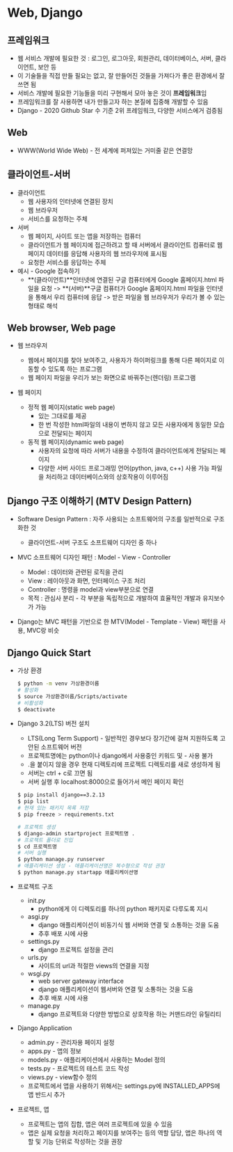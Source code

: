# Web, Django 

## 프레임워크

- 웹 서비스 개발에 필요한 것 : 로그인, 로그아웃, 회원관리, 데이터베이스, 서버, 클라이언트, 보안 등
- 이 기술들을 직접 만들 필요는 없고, 잘 만들어진 것들을 가져다가 좋은 환경에서 잘 쓰면 됨
- 서비스 개발에 필요한 기능들을 미리 구현해서 모아 놓은 것이 **프레임워크**임
- 프레임워크를 잘 사용하면 내가 만들고자 하는 본질에 집중해 개발할 수 있음
- Django - 2020 Github Star 수 기준 2위 프레임워크, 다양한 서비스에거 검증됨

## Web

- WWW(World Wide Web) - 전 세계에 퍼져있는 거미줄 같은 연결망

## 클라이언트-서버

- 클라이언트
  - 웹 사용자의 인터넷에 연결된 장치
  - 웹 브라우저
  - 서비스를 요청하는 주체
- 서버
  - 웹 페이지, 사이트 또는 앱을 저장하는 컴퓨터
  - 클라이언트가 웹 페이지에 접근하려고 할 때 서버에서 클라이언트 컴퓨터로 웹 페이지 데이터를 응답해 사용자의 웹 브라우저에 표시됨
  - 요청한 서비스를 응답하는 주체
- 예시 - Google 접속하기
  - **(클라이언트)**인터넷에 연결된 구글 컴퓨터에게 Google 홈페이지.html 파일을 요청 -> **(서버)**구글 컴퓨터가 Google 홈페이지.html 파일을 인터넷을 통해서 우리 컴퓨터에 응답 -> 받은 파일을 웹 브라우저가 우리가 볼 수 있는 형태로 해석

## Web browser, Web page

- 웹  브라우저
  - 웹에서 페이지를 찾아 보여주고, 사용자가 하이퍼링크를 통해 다른 페이지로 이동할 수 있도록 하는 프로그램
  - 웹 페이지 파일을 우리가 보는 화면으로 바꿔주는(렌더링) 프로그램

- 웹 페이지
  - 정적 웹 페이지(static web page)
    - 있는 그대로를 제공
    - 한 번 작성한 html파일의 내용이 변하지 않고 모든 사용자에게 동일한 모습으로 전달되는 페이지
  - 동적 웹 페이지(dynamic web page)
    - 사용자의 요청에 따라 서버가 내용을 수정하여 클라이언트에게 전달되는 페이지
    - 다양한 서버 사이드 프로그래밍 언어(python, java, c++) 사용 가능 파일을 처리하고 데이터베이스와의 상호작용이 이루어짐

## Django 구조 이해하기 (MTV Design Pattern)

- Software Design Pattern : 자주 사용되는 소프트웨어의 구조를 일반적으로 구조화한 것
  - 클라이언트-서버 구조도 소프트웨어 디자인 중 하나

- MVC 소프트웨어 디자인 패턴 : Model - View - Controller
  - Model : 데이터와 관련된 로직을 관리
  - View : 레이아웃과 화면, 인터페이스 구조 처리
  - Controller : 명령을 model과 view부분으로 연결
  - 목적 : 관심사 분리 - 각 부분을 독립적으로 개발하여 효율적인 개발과 유지보수가 가능
- Django는 MVC 패턴을 기반으로 한 MTV(Model - Template - View) 패턴을 사용, MVC랑 비슷

## Django Quick Start

- 가상 환경

  ```bash
  $ python -m venv 가상환경이름
  # 활성화
  $ source 가상환경이름/Scripts/activate
  # 비활성화
  $ deactivate
  ```

- Django 3.2(LTS) 버전 설치

  - LTS(Long Term Support) - 일반적인 경우보다 장기간에 걸쳐 지원하도록 고안된 소프트웨어 버전
  - 프로젝트명에는 python이나 django에서 사용중인 키워드 및 - 사용 불가
  - .을 붙이지 않을 경우 현재 디렉토리에 프로젝트 디렉토리를 새로 생성하게 됨
  - 서버는 ctrl + c로 끄면 됨
  - 서버 실행 후 localhost:8000으로 들어가서 메인 페이지 확인

  ```bash
  $ pip install django==3.2.13
  $ pip list
  # 현재 있는 패키지 목록 저장
  $ pip freeze > requirements.txt
  
  # 프로젝트 생성
  $ django-admin startproject 프로젝트명 .
  # 프로젝트 폴더로 진입
  $ cd 프로젝트명
  # 서버 실행
  $ python manage.py runserver
  # 애플리케이션 생성 - 애플리케이션명은 복수형으로 작성 권장
  $ python manage.py startapp 애플리케이션명
  ```

- 프로젝트 구조
  - init.py
    - python에게 이 디렉토리를 하나의 python 패키지로 다루도록 지시
  - asgi.py
    - django 애플리케이션이 비동기식 웹 서버와 연결 및 소통하는 것을 도움
    - 추후 배포 시에 사용
  - settings.py
    - django 프로젝트 설정을 관리
  - urls.py
    - 사이트의 url과 적절한 views의 연결을 지정
  - wsgi.py
    - web server gateway interface
    - django 애플리케이션이 웹서버와 연결 및 소통하는 것을 도움
    - 추후 배포 시에 사용
  - manage.py
    - django 프로젝트와 다양한 방법으로 상호작용 하는 커맨드라인 유틸리티
- Django Application
  - admin.py - 관리자용 페이지 설정
  - apps.py - 앱의 정보
  - models.py - 애플리케이션에서 사용하는 Model 정의
  - tests.py - 프로젝트의 테스트 코드 작성
  - views.py - view함수 정의
  - 프로젝트에서 앱을 사용하기 위해서는 settings.py에 INSTALLED_APPS에 앱 반드시 추가

- 프로젝트, 앱
  - 프로젝트는 앱의 집합, 앱은 여러 프로젝트에 있을 수 있음
  - 앱은 실제 요청을 처리하고 페이지를 보여주는 등의 역할 담당, 앱은 하나의 역할 및 기능 단위로 작성하는 것을 권장